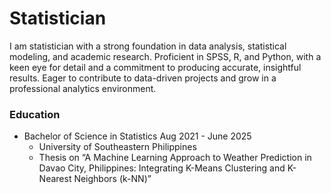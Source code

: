 # Statistician
I am statistician with a strong foundation in data analysis, statistical modeling, and academic research. Proficient in SPSS, R, and Python, with a keen eye for detail and a commitment to producing accurate, insightful results. Eager to contribute to data-driven projects and grow in a professional analytics environment.

### Education 
  * Bachelor of Science in Statistics     Aug 2021 - June 2025
    * University of Southeastern Philippines 
    * Thesis on “A Machine Learning Approach to Weather Prediction in Davao City, Philippines: Integrating K-Means Clustering and K-Nearest Neighbors (k-NN)”
 
